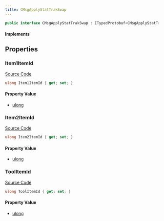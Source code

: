 ```yaml
---
title: CMsgApplyStatTrakSwap
---
```


```csharp
public interface CMsgApplyStatTrakSwap : ITypedProtobuf<CMsgApplyStatTrakSwap>, INativeHandle
```

#### Implements

## Properties

### Item1ItemId

[Source Code](https://github.com/swiftly-solution/swiftlys2/blob/main/managed/src/SwiftlyS2.Generated/Protobufs/Interfaces/CMsgApplyStatTrakSwap.cs#L16)

```csharp
ulong Item1ItemId { get; set; }
```

#### Property Value

- [ulong](https://learn.microsoft.com/dotnet/api/system.uint64)

### Item2ItemId

[Source Code](https://github.com/swiftly-solution/swiftlys2/blob/main/managed/src/SwiftlyS2.Generated/Protobufs/Interfaces/CMsgApplyStatTrakSwap.cs#L19)

```csharp
ulong Item2ItemId { get; set; }
```

#### Property Value

- [ulong](https://learn.microsoft.com/dotnet/api/system.uint64)

### ToolItemId

[Source Code](https://github.com/swiftly-solution/swiftlys2/blob/main/managed/src/SwiftlyS2.Generated/Protobufs/Interfaces/CMsgApplyStatTrakSwap.cs#L13)

```csharp
ulong ToolItemId { get; set; }
```

#### Property Value

- [ulong](https://learn.microsoft.com/dotnet/api/system.uint64)


